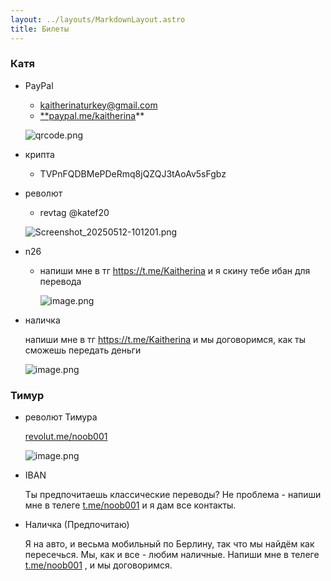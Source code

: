 ```yaml
---
layout: ../layouts/MarkdownLayout.astro
title: Билеты
---
```


### Катя

- PayPal
  - [kaitherinaturkey@gmail.com](mailto:kaitherinaturkey@gmail.com)
  - [**paypal.me/kaitherina](http://paypal.me/kaitherina)**

  ![qrcode.png](attachment:3805e73e-17e3-455d-967a-4180299f5dca:qrcode.png)

- крипта
  - TVPnFQDBMePDeRmq8jQZQJ3tAoAv5sFgbz
- револют
  - revtag @katef20

  ![Screenshot_20250512-101201.png](attachment:0b2bbbaf-94be-4516-b9d8-e2d8fc3ec205:Screenshot_20250512-101201.png)

- n26
  - напиши мне в тг https://t.me/Kaitherina и я скину тебе ибан для перевода

    ![image.png](attachment:5f0858fe-6818-4a68-9692-428cc749afe1:image.png)

- наличка

  напиши мне в тг https://t.me/Kaitherina и мы договоримся, как ты сможешь передать деньги

  ![image.png](attachment:5f0858fe-6818-4a68-9692-428cc749afe1:image.png)


### Тимур

- револют Тимура

  [revolut.me/noob001](http://revolut.me/noob001)

  ![image.png](attachment:349f8eff-43bf-4e7b-9a07-a77850cd4881:image.png)

- IBAN

  Ты предпочитаешь классические переводы? Не проблема - напиши мне в телеге [t.me/noob001](http://t.me/noob001) и я дам все контакты.

- Наличка (Предпочитаю)

  Я на авто, и весьма мобильный по Берлину, так что мы найдём как пересечься. Мы, как и все - любим наличные. Напиши мне в телеге [t.me/noob001](http://t.me/noob001) ,  и мы договоримся.
